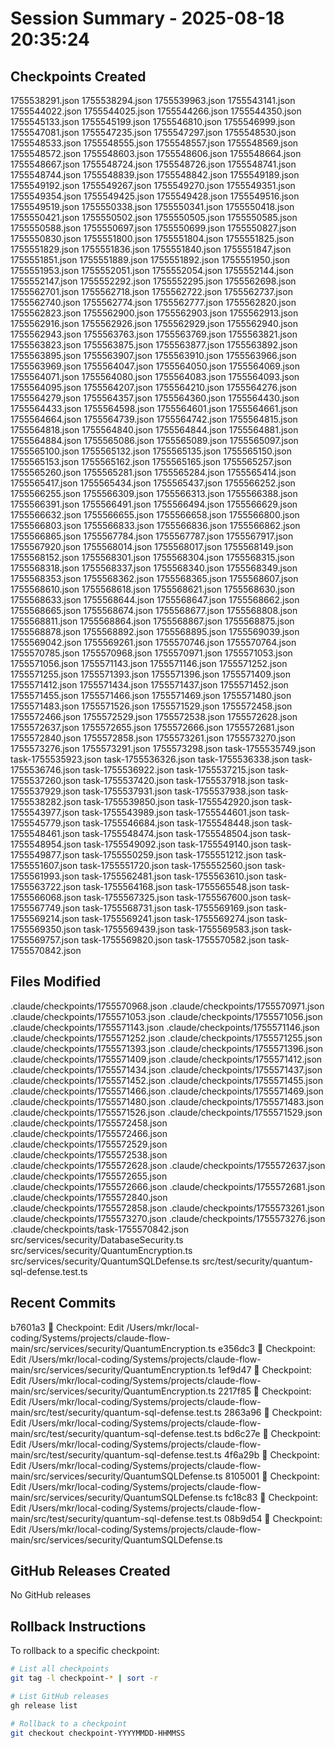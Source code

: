 # Session Summary - 2025-08-18 20:35:24

## Checkpoints Created
1755538291.json
1755538294.json
1755539963.json
1755543141.json
1755544022.json
1755544025.json
1755544266.json
1755544350.json
1755545133.json
1755545199.json
1755546810.json
1755546999.json
1755547081.json
1755547235.json
1755547297.json
1755548530.json
1755548533.json
1755548555.json
1755548557.json
1755548569.json
1755548572.json
1755548603.json
1755548606.json
1755548664.json
1755548667.json
1755548724.json
1755548726.json
1755548741.json
1755548744.json
1755548839.json
1755548842.json
1755549189.json
1755549192.json
1755549267.json
1755549270.json
1755549351.json
1755549354.json
1755549425.json
1755549428.json
1755549516.json
1755549519.json
1755550338.json
1755550341.json
1755550418.json
1755550421.json
1755550502.json
1755550505.json
1755550585.json
1755550588.json
1755550697.json
1755550699.json
1755550827.json
1755550830.json
1755551800.json
1755551804.json
1755551825.json
1755551829.json
1755551836.json
1755551840.json
1755551847.json
1755551851.json
1755551889.json
1755551892.json
1755551950.json
1755551953.json
1755552051.json
1755552054.json
1755552144.json
1755552147.json
1755552292.json
1755552295.json
1755562698.json
1755562701.json
1755562718.json
1755562722.json
1755562737.json
1755562740.json
1755562774.json
1755562777.json
1755562820.json
1755562823.json
1755562900.json
1755562903.json
1755562913.json
1755562916.json
1755562926.json
1755562929.json
1755562940.json
1755562943.json
1755563763.json
1755563769.json
1755563821.json
1755563823.json
1755563875.json
1755563877.json
1755563892.json
1755563895.json
1755563907.json
1755563910.json
1755563966.json
1755563969.json
1755564047.json
1755564050.json
1755564069.json
1755564071.json
1755564080.json
1755564083.json
1755564093.json
1755564095.json
1755564207.json
1755564210.json
1755564276.json
1755564279.json
1755564357.json
1755564360.json
1755564430.json
1755564433.json
1755564598.json
1755564601.json
1755564661.json
1755564664.json
1755564739.json
1755564742.json
1755564815.json
1755564818.json
1755564840.json
1755564844.json
1755564881.json
1755564884.json
1755565086.json
1755565089.json
1755565097.json
1755565100.json
1755565132.json
1755565135.json
1755565150.json
1755565153.json
1755565162.json
1755565165.json
1755565257.json
1755565260.json
1755565281.json
1755565284.json
1755565414.json
1755565417.json
1755565434.json
1755565437.json
1755566252.json
1755566255.json
1755566309.json
1755566313.json
1755566388.json
1755566391.json
1755566491.json
1755566494.json
1755566629.json
1755566632.json
1755566655.json
1755566658.json
1755566800.json
1755566803.json
1755566833.json
1755566836.json
1755566862.json
1755566865.json
1755567784.json
1755567787.json
1755567917.json
1755567920.json
1755568014.json
1755568017.json
1755568149.json
1755568152.json
1755568301.json
1755568304.json
1755568315.json
1755568318.json
1755568337.json
1755568340.json
1755568349.json
1755568353.json
1755568362.json
1755568365.json
1755568607.json
1755568610.json
1755568618.json
1755568621.json
1755568630.json
1755568633.json
1755568644.json
1755568647.json
1755568662.json
1755568665.json
1755568674.json
1755568677.json
1755568808.json
1755568811.json
1755568864.json
1755568867.json
1755568875.json
1755568878.json
1755568892.json
1755568895.json
1755569039.json
1755569042.json
1755569261.json
1755570746.json
1755570764.json
1755570785.json
1755570968.json
1755570971.json
1755571053.json
1755571056.json
1755571143.json
1755571146.json
1755571252.json
1755571255.json
1755571393.json
1755571396.json
1755571409.json
1755571412.json
1755571434.json
1755571437.json
1755571452.json
1755571455.json
1755571466.json
1755571469.json
1755571480.json
1755571483.json
1755571526.json
1755571529.json
1755572458.json
1755572466.json
1755572529.json
1755572538.json
1755572628.json
1755572637.json
1755572655.json
1755572666.json
1755572681.json
1755572840.json
1755572858.json
1755573261.json
1755573270.json
1755573276.json
1755573291.json
1755573298.json
task-1755535749.json
task-1755535923.json
task-1755536326.json
task-1755536338.json
task-1755536746.json
task-1755536922.json
task-1755537215.json
task-1755537260.json
task-1755537420.json
task-1755537918.json
task-1755537929.json
task-1755537931.json
task-1755537938.json
task-1755538282.json
task-1755539850.json
task-1755542920.json
task-1755543977.json
task-1755543989.json
task-1755544601.json
task-1755545779.json
task-1755546684.json
task-1755548448.json
task-1755548461.json
task-1755548474.json
task-1755548504.json
task-1755548954.json
task-1755549092.json
task-1755549140.json
task-1755549877.json
task-1755550259.json
task-1755551212.json
task-1755551607.json
task-1755551720.json
task-1755552560.json
task-1755561993.json
task-1755562481.json
task-1755563610.json
task-1755563722.json
task-1755564168.json
task-1755565548.json
task-1755566068.json
task-1755567325.json
task-1755567600.json
task-1755567749.json
task-1755568731.json
task-1755569169.json
task-1755569214.json
task-1755569241.json
task-1755569274.json
task-1755569350.json
task-1755569439.json
task-1755569583.json
task-1755569757.json
task-1755569820.json
task-1755570582.json
task-1755570842.json

## Files Modified
.claude/checkpoints/1755570968.json
.claude/checkpoints/1755570971.json
.claude/checkpoints/1755571053.json
.claude/checkpoints/1755571056.json
.claude/checkpoints/1755571143.json
.claude/checkpoints/1755571146.json
.claude/checkpoints/1755571252.json
.claude/checkpoints/1755571255.json
.claude/checkpoints/1755571393.json
.claude/checkpoints/1755571396.json
.claude/checkpoints/1755571409.json
.claude/checkpoints/1755571412.json
.claude/checkpoints/1755571434.json
.claude/checkpoints/1755571437.json
.claude/checkpoints/1755571452.json
.claude/checkpoints/1755571455.json
.claude/checkpoints/1755571466.json
.claude/checkpoints/1755571469.json
.claude/checkpoints/1755571480.json
.claude/checkpoints/1755571483.json
.claude/checkpoints/1755571526.json
.claude/checkpoints/1755571529.json
.claude/checkpoints/1755572458.json
.claude/checkpoints/1755572466.json
.claude/checkpoints/1755572529.json
.claude/checkpoints/1755572538.json
.claude/checkpoints/1755572628.json
.claude/checkpoints/1755572637.json
.claude/checkpoints/1755572655.json
.claude/checkpoints/1755572666.json
.claude/checkpoints/1755572681.json
.claude/checkpoints/1755572840.json
.claude/checkpoints/1755572858.json
.claude/checkpoints/1755573261.json
.claude/checkpoints/1755573270.json
.claude/checkpoints/1755573276.json
.claude/checkpoints/task-1755570842.json
src/services/security/DatabaseSecurity.ts
src/services/security/QuantumEncryption.ts
src/services/security/QuantumSQLDefense.ts
src/test/security/quantum-sql-defense.test.ts

## Recent Commits
b7601a3 🔖 Checkpoint: Edit /Users/mkr/local-coding/Systems/projects/claude-flow-main/src/services/security/QuantumEncryption.ts
e356dc3 🔖 Checkpoint: Edit /Users/mkr/local-coding/Systems/projects/claude-flow-main/src/services/security/QuantumEncryption.ts
1ef9d47 🔖 Checkpoint: Edit /Users/mkr/local-coding/Systems/projects/claude-flow-main/src/services/security/QuantumEncryption.ts
2217f85 🔖 Checkpoint: Edit /Users/mkr/local-coding/Systems/projects/claude-flow-main/src/test/security/quantum-sql-defense.test.ts
2863a96 🔖 Checkpoint: Edit /Users/mkr/local-coding/Systems/projects/claude-flow-main/src/test/security/quantum-sql-defense.test.ts
bd6c27e 🔖 Checkpoint: Edit /Users/mkr/local-coding/Systems/projects/claude-flow-main/src/test/security/quantum-sql-defense.test.ts
4f6a29b 🔖 Checkpoint: Edit /Users/mkr/local-coding/Systems/projects/claude-flow-main/src/services/security/QuantumSQLDefense.ts
8105001 🔖 Checkpoint: Edit /Users/mkr/local-coding/Systems/projects/claude-flow-main/src/services/security/QuantumSQLDefense.ts
fc18c83 🔖 Checkpoint: Edit /Users/mkr/local-coding/Systems/projects/claude-flow-main/src/test/security/quantum-sql-defense.test.ts
08b9d54 🔖 Checkpoint: Edit /Users/mkr/local-coding/Systems/projects/claude-flow-main/src/services/security/QuantumSQLDefense.ts

## GitHub Releases Created
No GitHub releases

## Rollback Instructions
To rollback to a specific checkpoint:
```bash
# List all checkpoints
git tag -l checkpoint-* | sort -r

# List GitHub releases
gh release list

# Rollback to a checkpoint
git checkout checkpoint-YYYYMMDD-HHMMSS
```
